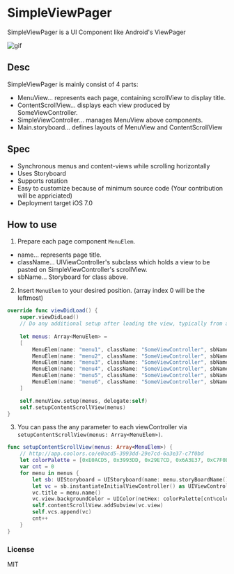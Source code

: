 # SimpleViewPager

SimpleViewPager is a UI Component like Android's ViewPager

![gif](https://dl.dropboxusercontent.com/u/91774212/simpleViewPager.gif)

## Desc
SimpleViewPager is mainly consist of 4 parts:
- MenuView... represents each page, containing scrollView to display title.
- ContentScrollView... displays each view produced by SomeViewController.
- SimpleViewController... manages MenuView above components.
- Main.storyboard... defines layouts of MenuView and ContentScrollView

## Spec
- Synchronous menus and content-views while scrolling horizontally
- Uses Storyboard
- Supports rotation
- Easy to customize because of minimum source code (Your contribution will be appriciated)
- Deployment target iOS 7.0

## How to use
1. Prepare each page component `MenuElem`.
 - name... represents page title.
 - className... UIViewController's subclass which holds a view to be pasted on SimpleViewController's scrollView.
 - sbName... Storyboard for class above.

2. Insert `MenuElem` to your desired position. (array index 0 will be the leftmost)

```swift:SimpleViewController.swift
override func viewDidLoad() {
    super.viewDidLoad()
    // Do any additional setup after loading the view, typically from a nib.
    
    let menus: Array<MenuElem> =
    [
        MenuElem(name: "menu1", className: "SomeViewController", sbName: "Some"),
        MenuElem(name: "menu2", className: "SomeViewController", sbName: "Some"),
        MenuElem(name: "menu3", className: "SomeViewController", sbName: "Some"),
        MenuElem(name: "menu4", className: "SomeViewController", sbName: "Some"),
        MenuElem(name: "menu5", className: "SomeViewController", sbName: "Some"),
        MenuElem(name: "menu6", className: "SomeViewController", sbName: "Some"),
    ]

    self.menuView.setup(menus, delegate:self)
    self.setupContentScrollView(menus)
}
```

3. You can pass the any parameter to each viewController via `setupContentScrollView(menus: Array<MenuElem>)`.

```swift:SimpleViewController.swift
func setupContentScrollView(menus: Array<MenuElem>) {
    // http://app.coolors.co/e0acd5-3993dd-29e7cd-6a3e37-c7f0bd
    let colorPalette = [0xE0ACD5, 0x3993DD, 0x29E7CD, 0x6A3E37, 0xC7F0BD]
    var cnt = 0
    for menu in menus {
        let sb: UIStoryboard = UIStoryboard(name: menu.storyBoardName(), bundle: nil)
        let vc = sb.instantiateInitialViewController() as UIViewController
        vc.title = menu.name()
        vc.view.backgroundColor = UIColor(netHex: colorPalette[cnt%colorPalette.count])
        self.contentScrollView.addSubview(vc.view)
        self.vcs.append(vc)
        cnt++
    }
}
```

### License
MIT
